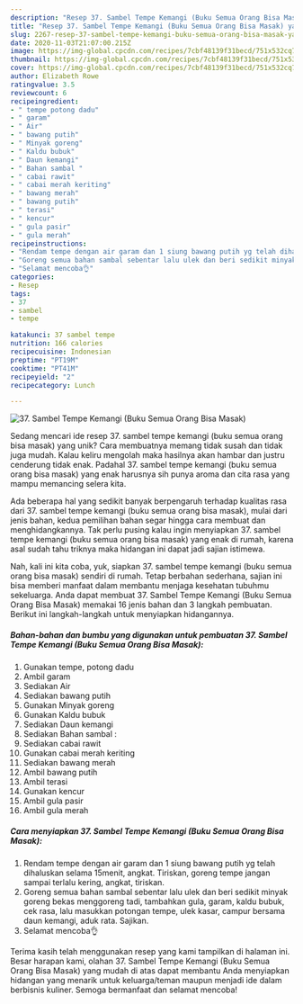 ```yaml
---
description: "Resep 37. Sambel Tempe Kemangi (Buku Semua Orang Bisa Masak) yang Menggugah Selera"
title: "Resep 37. Sambel Tempe Kemangi (Buku Semua Orang Bisa Masak) yang Menggugah Selera"
slug: 2267-resep-37-sambel-tempe-kemangi-buku-semua-orang-bisa-masak-yang-menggugah-selera
date: 2020-11-03T21:07:00.215Z
image: https://img-global.cpcdn.com/recipes/7cbf48139f31becd/751x532cq70/37-sambel-tempe-kemangi-buku-semua-orang-bisa-masak-foto-resep-utama.jpg
thumbnail: https://img-global.cpcdn.com/recipes/7cbf48139f31becd/751x532cq70/37-sambel-tempe-kemangi-buku-semua-orang-bisa-masak-foto-resep-utama.jpg
cover: https://img-global.cpcdn.com/recipes/7cbf48139f31becd/751x532cq70/37-sambel-tempe-kemangi-buku-semua-orang-bisa-masak-foto-resep-utama.jpg
author: Elizabeth Rowe
ratingvalue: 3.5
reviewcount: 6
recipeingredient:
- " tempe potong dadu"
- " garam"
- " Air"
- " bawang putih"
- " Minyak goreng"
- " Kaldu bubuk"
- " Daun kemangi"
- " Bahan sambal "
- " cabai rawit"
- " cabai merah keriting"
- " bawang merah"
- " bawang putih"
- " terasi"
- " kencur"
- " gula pasir"
- " gula merah"
recipeinstructions:
- "Rendam tempe dengan air garam dan 1 siung bawang putih yg telah dihaluskan selama 15menit, angkat. Tiriskan, goreng tempe jangan sampai terlalu kering, angkat, tiriskan."
- "Goreng semua bahan sambal sebentar lalu ulek dan beri sedikit minyak goreng bekas menggoreng tadi, tambahkan gula, garam, kaldu bubuk, cek rasa, lalu masukkan potongan tempe, ulek kasar, campur bersama daun kemangi, aduk rata. Sajikan."
- "Selamat mencoba👌"
categories:
- Resep
tags:
- 37
- sambel
- tempe

katakunci: 37 sambel tempe 
nutrition: 166 calories
recipecuisine: Indonesian
preptime: "PT19M"
cooktime: "PT41M"
recipeyield: "2"
recipecategory: Lunch

---
```



![37. Sambel Tempe Kemangi (Buku Semua Orang Bisa Masak)](https://img-global.cpcdn.com/recipes/7cbf48139f31becd/751x532cq70/37-sambel-tempe-kemangi-buku-semua-orang-bisa-masak-foto-resep-utama.jpg)

Sedang mencari ide resep 37. sambel tempe kemangi (buku semua orang bisa masak) yang unik? Cara membuatnya memang tidak susah dan tidak juga mudah. Kalau keliru mengolah maka hasilnya akan hambar dan justru cenderung tidak enak. Padahal 37. sambel tempe kemangi (buku semua orang bisa masak) yang enak harusnya sih punya aroma dan cita rasa yang mampu memancing selera kita.



Ada beberapa hal yang sedikit banyak berpengaruh terhadap kualitas rasa dari 37. sambel tempe kemangi (buku semua orang bisa masak), mulai dari jenis bahan, kedua pemilihan bahan segar hingga cara membuat dan menghidangkannya. Tak perlu pusing kalau ingin menyiapkan 37. sambel tempe kemangi (buku semua orang bisa masak) yang enak di rumah, karena asal sudah tahu triknya maka hidangan ini dapat jadi sajian istimewa.


Nah, kali ini kita coba, yuk, siapkan 37. sambel tempe kemangi (buku semua orang bisa masak) sendiri di rumah. Tetap berbahan sederhana, sajian ini bisa memberi manfaat dalam membantu menjaga kesehatan tubuhmu sekeluarga. Anda dapat membuat 37. Sambel Tempe Kemangi (Buku Semua Orang Bisa Masak) memakai 16 jenis bahan dan 3 langkah pembuatan. Berikut ini langkah-langkah untuk menyiapkan hidangannya.

<!--inarticleads1-->

##### Bahan-bahan dan bumbu yang digunakan untuk pembuatan 37. Sambel Tempe Kemangi (Buku Semua Orang Bisa Masak):

1. Gunakan  tempe, potong dadu
1. Ambil  garam
1. Sediakan  Air
1. Sediakan  bawang putih
1. Gunakan  Minyak goreng
1. Gunakan  Kaldu bubuk
1. Sediakan  Daun kemangi
1. Sediakan  Bahan sambal :
1. Sediakan  cabai rawit
1. Gunakan  cabai merah keriting
1. Sediakan  bawang merah
1. Ambil  bawang putih
1. Ambil  terasi
1. Gunakan  kencur
1. Ambil  gula pasir
1. Ambil  gula merah




<!--inarticleads2-->

##### Cara menyiapkan 37. Sambel Tempe Kemangi (Buku Semua Orang Bisa Masak):

1. Rendam tempe dengan air garam dan 1 siung bawang putih yg telah dihaluskan selama 15menit, angkat. Tiriskan, goreng tempe jangan sampai terlalu kering, angkat, tiriskan.
1. Goreng semua bahan sambal sebentar lalu ulek dan beri sedikit minyak goreng bekas menggoreng tadi, tambahkan gula, garam, kaldu bubuk, cek rasa, lalu masukkan potongan tempe, ulek kasar, campur bersama daun kemangi, aduk rata. Sajikan.
1. Selamat mencoba👌




Terima kasih telah menggunakan resep yang kami tampilkan di halaman ini. Besar harapan kami, olahan 37. Sambel Tempe Kemangi (Buku Semua Orang Bisa Masak) yang mudah di atas dapat membantu Anda menyiapkan hidangan yang menarik untuk keluarga/teman maupun menjadi ide dalam berbisnis kuliner. Semoga bermanfaat dan selamat mencoba!

